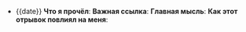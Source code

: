 -  {{date}}
	 **Что я прочёл**:
	 **Важная ссылка**:
	 **Главная мысль**:
	 **Как этот отрывок повлиял на меня**: